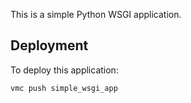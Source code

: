 This is a simple Python WSGI application.

Deployment
----------

To deploy this application:

    vmc push simple_wsgi_app
